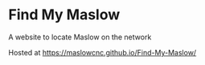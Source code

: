 # Find My Maslow
 A website to locate Maslow on the network
 
 Hosted at https://maslowcnc.github.io/Find-My-Maslow/
